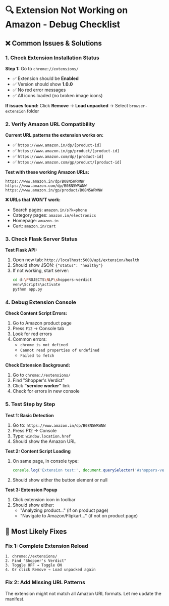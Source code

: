 # 🔍 Extension Not Working on Amazon - Debug Checklist

## ❌ **Common Issues & Solutions**

### 1. **Check Extension Installation Status**

**Step 1:** Go to `chrome://extensions/`
- ✅ Extension should be **Enabled**
- ✅ Version should show **1.0.0**
- ✅ No red error messages
- ✅ All icons loaded (no broken image icons)

**If issues found:** Click **Remove** → **Load unpacked** → Select `browser-extension` folder

### 2. **Verify Amazon URL Compatibility**

**Current URL patterns the extension works on:**
- ✅ `https://www.amazon.in/dp/[product-id]`
- ✅ `https://www.amazon.in/gp/product/[product-id]`
- ✅ `https://www.amazon.com/dp/[product-id]`
- ✅ `https://www.amazon.com/gp/product/[product-id]`

**Test with these working Amazon URLs:**
```
https://www.amazon.in/dp/B08N5WRWNW
https://www.amazon.com/dp/B08N5WRWNW
https://www.amazon.in/gp/product/B08N5WRWNW
```

**❌ URLs that WON'T work:**
- Search pages: `amazon.in/s?k=phone`
- Category pages: `amazon.in/electronics`
- Homepage: `amazon.in`
- Cart: `amazon.in/cart`

### 3. **Check Flask Server Status**

**Test Flask API:**
1. Open new tab: `http://localhost:5000/api/extension/health`
2. Should show JSON: `{"status": "healthy"}`
3. If not working, start server:
   ```bash
   cd d:\PROJECTS\NLP\shoppers-verdict
   venv\Scripts\activate
   python app.py
   ```

### 4. **Debug Extension Console**

**Check Content Script Errors:**
1. Go to Amazon product page
2. Press `F12` → Console tab
3. Look for red errors
4. Common errors:
   - `chrome is not defined`
   - `Cannot read properties of undefined`
   - `Failed to fetch`

**Check Extension Background:**
1. Go to `chrome://extensions/`
2. Find "Shopper's Verdict"
3. Click **"service worker"** link
4. Check for errors in new console

### 5. **Test Step by Step**

**Test 1: Basic Detection**
1. Go to: `https://www.amazon.in/dp/B08N5WRWNW`
2. Press F12 → Console
3. Type: `window.location.href`
4. Should show the Amazon URL

**Test 2: Content Script Loading**
1. On same page, in console type:
   ```javascript
   console.log('Extension test:', document.querySelector('#shoppers-verdict-button'))
   ```
2. Should show either the button element or null

**Test 3: Extension Popup**
1. Click extension icon in toolbar
2. Should show either:
   - "Analyzing product..." (if on product page)
   - "Navigate to Amazon/Flipkart..." (if not on product page)

## 🔧 **Most Likely Fixes**

### Fix 1: Complete Extension Reload
```
1. chrome://extensions/
2. Find "Shopper's Verdict"
3. Toggle OFF → Toggle ON
4. Or click Remove → Load unpacked again
```

### Fix 2: Add Missing URL Patterns
The extension might not match all Amazon URL formats. Let me update the manifest.